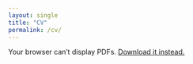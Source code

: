 ```yaml
---
layout: single
title: "CV"
permalink: /cv/
---
```


<object 
    data="/assets/ManasiMalik_CV_9Oct25.pdf" 
    type="application/pdf" 
    width="100%" 
    height="900px">
    <p>Your browser can’t display PDFs. 
    <a href="/assets/ManasiMalik_CV_9Oct25.pdf">Download it instead.</a></p>
</object>
